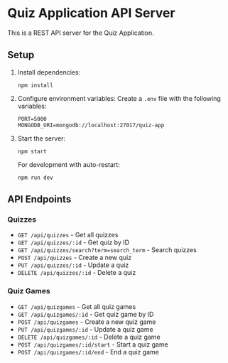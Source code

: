 
# Quiz Application API Server

This is a REST API server for the Quiz Application.

## Setup

1. Install dependencies:
   ```
   npm install
   ```

2. Configure environment variables:
   Create a `.env` file with the following variables:
   ```
   PORT=5000
   MONGODB_URI=mongodb://localhost:27017/quiz-app
   ```

3. Start the server:
   ```
   npm start
   ```
   
   For development with auto-restart:
   ```
   npm run dev
   ```

## API Endpoints

### Quizzes

- `GET /api/quizzes` - Get all quizzes
- `GET /api/quizzes/:id` - Get quiz by ID
- `GET /api/quizzes/search?term=search_term` - Search quizzes
- `POST /api/quizzes` - Create a new quiz
- `PUT /api/quizzes/:id` - Update a quiz
- `DELETE /api/quizzes/:id` - Delete a quiz

### Quiz Games

- `GET /api/quizgames` - Get all quiz games
- `GET /api/quizgames/:id` - Get quiz game by ID
- `POST /api/quizgames` - Create a new quiz game
- `PUT /api/quizgames/:id` - Update a quiz game
- `DELETE /api/quizgames/:id` - Delete a quiz game
- `POST /api/quizgames/:id/start` - Start a quiz game
- `POST /api/quizgames/:id/end` - End a quiz game
